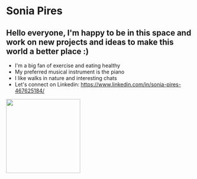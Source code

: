 # **Sonia Pires**
## Hello everyone, I'm happy to be in this space and work on new projects and ideas to make this world a better place :)

* I'm a big fan of exercise and eating healthy
* My preferred musical instrument is the piano
* I like walks in nature and interesting chats
* Let's connect on Linkedin: https://www.linkedin.com/in/sonia-pires-467625184/
<img src="_MG_1247.jpg" width="200">

